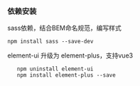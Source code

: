 ### 依赖安装

sass依赖，结合BEM命名规范，编写样式
```shell
npm install sass --save-dev
```

element-ui 升级为 element-plus，支持vue3
```shell
   npm uninstall element-ui
   npm install element-plus --save
   
```